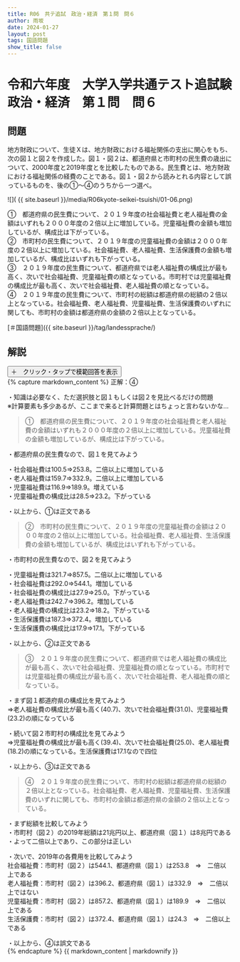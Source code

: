 ```yaml
---
title: R06　共テ追試　政治・経済　第１問　問６
author: 雨坂
date: 2024-01-27
layout: post
tags: 国語問題
show_title: false
---
```

  
# 令和六年度　大学入学共通テスト追試験　政治・経済　第１問　問６  
  
## 問題  
地方財政について、生徒Ｘは、地方財政における福祉関係の支出に関心をもち、次の図１と図２を作成した。図１・図２は、都道府県と市町村の民生費の歳出について、2000年度と2019年度とを比較したものである。民生費とは、地方財政における福祉関係の経費のことである。図１・図２から読みとれる内容として誤っているものを、後の①〜④のうちから一つ選べ。  
  
![]( {{ site.baseurl }}/media/R06kyote-seikei-tsuishi/01-06.png)  
  
①　都道府県の民生費について、２０１９年度の社会福祉費と老人福祉費の金額はいずれも２０００年度の２倍以上に増加している。児童福祉費の金額も増加しているが、構成比は下がっている。  
②　市町村の民生費について、２０１９年度の児童福祉費の金額は２０００年度の２倍以上に増加している。社会福祉費、老人福祉費、生活保護費の金額も増加しているが、構成比はいずれも下がっている。  
③　２０１９年度の民生費について、都道府県では老人福祉費の構成比が最も高く、次いで社会福祉費、児童福祉費の順となっている。市町村では児童福祉費の構成比が最も高く、次いで社会福祉費、老人福祉費の順となっている。  
④　２０１９年度の民生費について、市町村の総額は都道府県の総額の２倍以上となっている。社会福祉費、老人福祉費、児童福祉費、生活保護費のいずれに関しても、市町村の金額は都道府県の金額の２倍以上となっている。  
  
[＃国語問題]({{ site.baseurl }}/tag/landessprache/)  
  
## 解説  
<div class="collapsible">
  <button class="collapsible-button">＋　クリック・タップで模範回答を表示</button>
  <div class="collapsible-content">
    {% capture markdown_content %}
正解：④  
  
・知識は必要なく、ただ選択肢と図１もしくは図２を見比べるだけの問題  
※計算要素も多少あるが、ここまで来ると計算問題とはちょっと言わないかな…  
  
>①　都道府県の民生費について、２０１９年度の社会福祉費と老人福祉費の金額はいずれも２０００年度の２倍以上に増加している。児童福祉費の金額も増加しているが、構成比は下がっている。  
  
・都道府県の民生費なので、図１を見てみよう  
  
・社会福祉費は100.5⇒253.8。二倍以上に増加している  
・老人福祉費は159.7⇒332.9。二倍以上に増加している  
・児童福祉費は116.9⇒189.9。増えている  
・児童福祉費の構成比は28.5⇒23.2。下がっている  
  
・以上から、①は正文である  
  
>②　市町村の民生費について、２０１９年度の児童福祉費の金額は２０００年度の２倍以上に増加している。社会福祉費、老人福祉費、生活保護費の金額も増加しているが、構成比はいずれも下がっている。  
  
・市町村の民生費なので、図２を見てみよう  
  
・児童福祉費は321.7⇒857.5。二倍以上に増加している  
・社会福祉費は292.0⇒544.1。増加している  
・社会福祉費の構成比は27.9⇒25.0。下がっている  
・老人福祉費は242.7⇒396.2。増加している  
・老人福祉費の構成比は23.2⇒18.2。下がっている  
・生活保護費は187.3⇒372.4。増加している  
・生活保護費の構成比は17.9⇒17.1。下がっている  
  
・以上から、②は正文である  
  
>③　２０１９年度の民生費について、都道府県では老人福祉費の構成比が最も高く、次いで社会福祉費、児童福祉費の順となっている。市町村では児童福祉費の構成比が最も高く、次いで社会福祉費、老人福祉費の順となっている。  
  
・まず図１都道府県の構成比を見てみよう  
⇒老人福祉費の構成比が最も高く(40.7)、次いで社会福祉費(31.0)、児童福祉費(23.2)の順になっている  
  
・続いて図２市町村の構成比を見てみよう  
⇒児童福祉費の構成比が最も高く(39.4)、次いで社会福祉費(25.0)、老人福祉費(18.2)の順になっている。生活保護費は17.1なので四位  
  
・以上から、③は正文である  
  
>④　２０１９年度の民生費について、市町村の総額は都道府県の総額の２倍以上となっている。社会福祉費、老人福祉費、児童福祉費、生活保護費のいずれに関しても、市町村の金額は都道府県の金額の２倍以上となっている。  
  
・まず総額を比較してみよう  
・市町村（図２）の2019年総額は21兆円以上、都道府県（図１）は8兆円である  
・よって二倍以上であり、この部分は正しい  
  
・次いで、2019年の各費用を比較してみよう  
社会福祉費：市町村（図２）は544.1、都道府県（図１）は253.8　⇒　二倍以上である  
老人福祉費：市町村（図２）は396.2、都道府県（図１）は332.9　⇒　二倍以上ではない  
児童福祉費：市町村（図２）は857.2、都道府県（図１）は189.9　⇒　二倍以上である  
生活保護費：市町村（図２）は372.4、都道府県（図１）は24.3　⇒　二倍以上である  
  
・以上から、④は誤文である  
    {% endcapture %}
    {{ markdown_content | markdownify }}
  </div>
</div>
